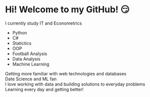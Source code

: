 # Hi! Welcome to my GitHub! :smirk:

I currently study IT and Econometrics

* Python
* C#
* Statictics
* OOP
* Football Analysis
* Data Analysis
* Machine Learning

Getting more familiar with web technologies and databases <br>
Date Science and ML fan <br>
I love working with data and building solutions to everyday problems <br>
Learning every day and getting better!



